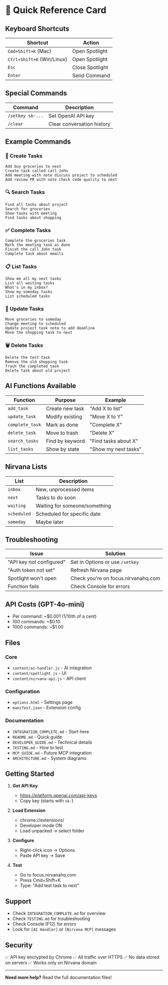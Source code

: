 # 🎯 Quick Reference Card

## Keyboard Shortcuts
| Shortcut | Action |
|----------|--------|
| `Cmd+Shift+K` (Mac) | Open Spotlight |
| `Ctrl+Shift+K` (Win/Linux) | Open Spotlight |
| `Esc` | Close Spotlight |
| `Enter` | Send Command |

## Special Commands
| Command | Description |
|---------|-------------|
| `/setkey sk-...` | Set OpenAI API key |
| `/clear` | Clear conversation history |

## Example Commands

### 📝 Create Tasks
```
Add buy groceries to next
Create task called call John
Add meeting with note discuss project to scheduled
Add review PR with note check code quality to next
```

### 🔍 Search Tasks
```
Find all tasks about project
Search for groceries
Show tasks with meeting
Find tasks about shopping
```

### ✅ Complete Tasks
```
Complete the groceries task
Mark the meeting task as done
Finish the call John task
Complete task about emails
```

### 📋 List Tasks
```
Show me all my next tasks
List all waiting tasks
What's in my inbox?
Show my someday tasks
List scheduled tasks
```

### 📝 Update Tasks
```
Move groceries to someday
Change meeting to scheduled
Update project task note to add deadline
Move the shopping task to next
```

### 🗑️ Delete Tasks
```
Delete the test task
Remove the old shopping task
Trash the completed task
Delete task about old project
```

## AI Functions Available

| Function | Purpose | Example |
|----------|---------|---------|
| `add_task` | Create new task | "Add X to list" |
| `update_task` | Modify existing | "Move X to Y" |
| `complete_task` | Mark as done | "Complete X" |
| `delete_task` | Move to trash | "Delete X" |
| `search_tasks` | Find by keyword | "Find tasks about X" |
| `list_tasks` | Show by state | "Show my next tasks" |

## Nirvana Lists

| List | Description |
|------|-------------|
| `inbox` | New, unprocessed items |
| `next` | Tasks to do soon |
| `waiting` | Waiting for someone/something |
| `scheduled` | Scheduled for specific date |
| `someday` | Maybe later |

## Troubleshooting

| Issue | Solution |
|-------|----------|
| "API key not configured" | Set in Options or use `/setkey` |
| "Auth token not set" | Refresh Nirvana page |
| Spotlight won't open | Check you're on focus.nirvanahq.com |
| Function fails | Check Console for errors |

## API Costs (GPT-4o-mini)
- Per command: ~$0.001 (1/10th of a cent)
- 100 commands: ~$0.10
- 1000 commands: ~$1.00

## Files

### Core
- `content/ai-handler.js` - AI integration
- `content/spotlight.js` - UI
- `content/nirvana-api.js` - API client

### Configuration  
- `options.html` - Settings page
- `manifest.json` - Extension config

### Documentation
- `INTEGRATION_COMPLETE.md` - Start here
- `README.md` - Quick guide
- `DEVELOPER_GUIDE.md` - Technical details
- `TESTING.md` - How to test
- `MCP_GUIDE.md` - Future MCP integration
- `ARCHITECTURE.md` - System diagrams

## Getting Started

1. **Get API Key**
   - https://platform.openai.com/api-keys
   - Copy key (starts with `sk-`)

2. **Load Extension**
   - chrome://extensions/
   - Developer mode ON
   - Load unpacked → select folder

3. **Configure**
   - Right-click icon → Options
   - Paste API key → Save

4. **Test**
   - Go to focus.nirvanahq.com
   - Press Cmd+Shift+K
   - Type: "Add test task to next"

## Support

- Check `INTEGRATION_COMPLETE.md` for overview
- Check `TESTING.md` for troubleshooting
- Check Console (F12) for errors
- Look for `[AI Handler]` or `[Nirvana MCP]` messages

## Security

✅ API key encrypted by Chrome
✅ All traffic over HTTPS
✅ No data stored on servers
✅ Works only on Nirvana domain

---

**Need more help?** Read the full documentation files!
